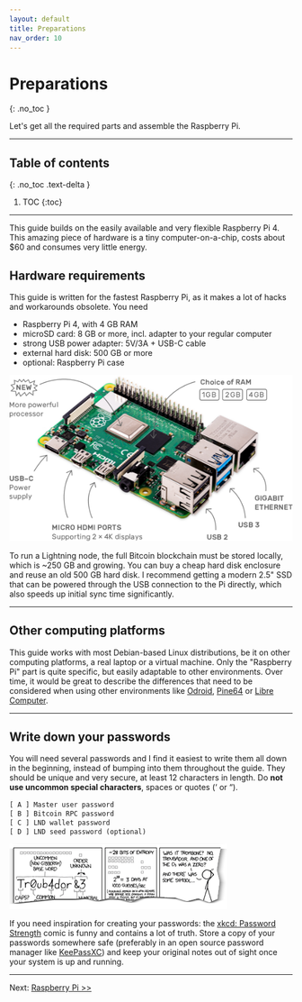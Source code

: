 ```yaml
---
layout: default
title: Preparations
nav_order: 10
---
```

<!-- markdownlint-disable MD014 MD022 MD025 MD040 -->
# Preparations
{: .no_toc }

Let's get all the required parts and assemble the Raspberry Pi.

---

## Table of contents
{: .no_toc .text-delta }

1. TOC
{:toc}

---

This guide builds on the easily available and very flexible Raspberry Pi 4.
This amazing piece of hardware is a tiny computer-on-a-chip, costs about $60 and consumes very little energy.

## Hardware requirements

This guide is written for the fastest Raspberry Pi, as it makes a lot of hacks and workarounds obsolete.
You need

* Raspberry Pi 4, with 4 GB RAM
* microSD card: 8 GB or more, incl. adapter to your regular computer
* strong USB power adapter: 5V/3A + USB-C cable
* external hard disk: 500 GB or more
* optional: Raspberry Pi case

![Raspberry Pi](images/10_raspberrypi_hardware.png)

To run a Lightning node, the full Bitcoin blockchain must be stored locally, which is ~250 GB and growing.
You can buy a cheap hard disk enclosure and reuse an old 500 GB hard disk.
I recommend getting a modern 2.5" SSD that can be powered through the USB connection to the Pi directly, which also speeds up initial sync time significantly.

---

## Other computing platforms

This guide works with most Debian-based Linux distributions, be it on other computing platforms, a real laptop or a virtual machine.
Only the "Raspberry Pi" part is quite specific, but easily adaptable to other environments.
Over time, it would be great to describe the differences that need to be considered when using other environments like [Odroid](https://www.hardkernel.com/), [Pine64](https://www.pine64.org/) or [Libre Computer](https://libre.computer/).

---

## Write down your passwords

You will need several passwords and I find it easiest to write them all down in the beginning, instead of bumping into them throughout the guide.
They should be unique and very secure, at least 12 characters in length. Do **not use uncommon special characters**, spaces or quotes (‘ or “).

```console
[ A ] Master user password
[ B ] Bitcoin RPC password
[ C ] LND wallet password
[ D ] LND seed password (optional)
```

![xkcd: Password Strength](images/20_xkcd_password_strength.png)

If you need inspiration for creating your passwords: the [xkcd: Password Strength](https://xkcd.com/936/) comic is funny and contains a lot of truth.
Store a copy of your passwords somewhere safe (preferably in an open source password manager like [KeePassXC](https://keepassxc.org/)) and keep your original notes out of sight once your system is up and running.

---
Next: [Raspberry Pi >>](raspibolt_20_pi.md)

